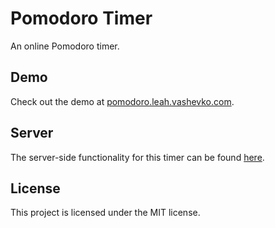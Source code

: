 # Pomodoro Timer
An online Pomodoro timer.
## Demo
Check out the demo at [pomodoro.leah.vashevko.com](https://pomodoro.leah.vashevko.com).
## Server
The server-side functionality for this timer can be found [here](https://github.com/theaquarium/pomodoro-server).
## License
This project is licensed under the MIT license.
